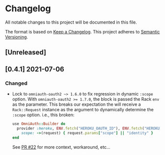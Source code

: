 # Changelog
All notable changes to this project will be documented in this file.

The format is based on [Keep a Changelog](https://keepachangelog.com/en/1.0.0/).
This project adheres to [Semantic Versioning](https://semver.org/spec/v2.0.0.html).

## [Unreleased]

## [0.4.1] 2021-07-06

### Changed
- Lock to `omniauth-oauth2 ~> 1.6.0` to fix regression in dynamic `:scope` option.
  With `omniauth-oauth2 >= 1.7.0`, the block is passed the Rack `env` as the parameter.
  This breaks our expectation the will receive a `Rack::Request` instance as the argument to dynamically determine the `:scope` option.
  i.e., this broken:

  ```ruby
  use OmniAuth::Builder do
    provider :heroku, ENV.fetch("HEROKU_OAUTH_ID"), ENV.fetch("HEROKU_OAUTH_SECRET"),
      scope: ->(request) { request.params["scope"] || "identity" }
  end
  ```

  See [PR #22](https://github.com/heroku/omniauth-heroku/pull/22) for more context, workaround, etc...
